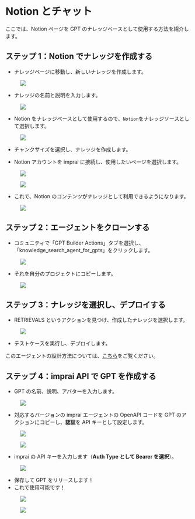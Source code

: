 # Notion とチャット

ここでは、Notion ページを GPT のナレッジベースとして使用する方法を紹介します。

## ステップ 1：Notion でナレッジを作成する

- ナレッジページに移動し、新しいナレッジを作成します。

<figure><img src="../../images/%25E6%2588%25AA%25E5%25B1%258F2024-01-11_16.58.50.png"></figure>

- ナレッジの名前と説明を入力します。

<figure><img src="../../images/%25E6%2588%25AA%25E5%25B1%258F2024-01-11_16.58.50.png"></figure>

- Notion をナレッジベースとして使用するので、`Notion`をナレッジソースとして選択します。

<figure><img src="../../images/%25E6%2588%25AA%25E5%25B1%258F2024-01-11_17.00.17.png"></figure>

- チャンクサイズを選択し、ナレッジを作成します。

- Notion アカウントを imprai に接続し、使用したいページを選択します。

<figure><img src="../../images/%25E6%2588%25AA%25E5%25B1%258F2024-01-11_17.01.41.png"></figure>

<figure><img src="../../images/%25E6%2588%25AA%25E5%25B1%258F2024-01-11_17.01.41%201.png"></figure>

- これで、Notion のコンテンツがナレッジとして利用できるようになります。

<figure><img src="../../images/%25E6%2588%25AA%25E5%25B1%258F2024-01-11_17.04.55.png"></figure>

## ステップ 2：エージェントをクローンする

- コミュニティで「GPT Builder Actions」タブを選択し、「knowledge_search_agent_for_gpts」をクリックします。

<figure><img src="../../images/Untitled.png"></figure>

- それを自分のプロジェクトにコピーします。

<figure><img src="../../images/Untitled%201.png"></figure>

## ステップ 3：ナレッジを選択し、**デプロイする**

- RETRIEVALS というアクションを見つけ、作成したナレッジを選択します。

<figure><img src="../../images/Untitled%202.png"></figure>

- テストケースを実行し、デプロイします。

このエージェントの設計方法については、[こちら](https://imprai-ai.gitbook.io/rbyte/apps/openai-gpts-with-ai-agent/design-your-agent)をご覧ください。

## ステップ 4：imprai API で GPT を作成する

- GPT の名前、説明、アバターを入力します。

<figure><img src="../../images/Untitled%203.png"></figure>

- 対応するバージョンの imprai エージェントの OpenAPI コードを GPT のアクションにコピーし、**認証**を API キーとして設定します。

<figure><img src="../../images/Untitled%204.png"></figure>

<figure><img src="../../images/Untitled%205.png"></figure>

- imprai の API キーを入力します（**Auth Type として Bearer を選択**）。

<figure><img src="../../images/Untitled%206.png"></figure>

- 保存して GPT をリリースします！
- これで使用可能です！

<figure><img src="../../images/Untitled%207.png"></figure>

<figure><img src="../../images/Untitled%208.png"></figure>

